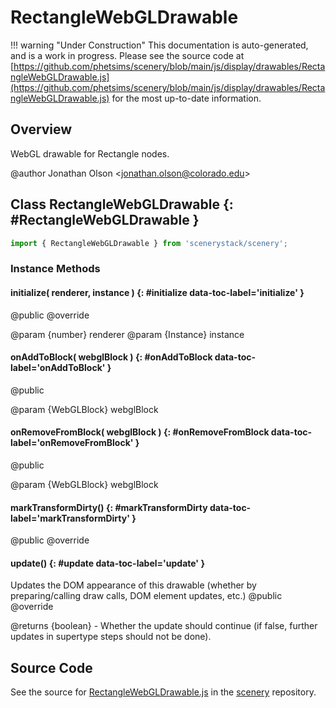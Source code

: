 # RectangleWebGLDrawable

!!! warning "Under Construction"
    This documentation is auto-generated, and is a work in progress. Please see the source code at
    [https://github.com/phetsims/scenery/blob/main/js/display/drawables/RectangleWebGLDrawable.js](https://github.com/phetsims/scenery/blob/main/js/display/drawables/RectangleWebGLDrawable.js) for the most up-to-date information.

## Overview

WebGL drawable for Rectangle nodes.

@author Jonathan Olson &lt;jonathan.olson@colorado.edu&gt;

## Class RectangleWebGLDrawable {: #RectangleWebGLDrawable }


```js
import { RectangleWebGLDrawable } from 'scenerystack/scenery';
```
### Instance Methods

#### initialize( renderer, instance ) {: #initialize data-toc-label='initialize' }

@public
@override

@param {number} renderer
@param {Instance} instance

#### onAddToBlock( webglBlock ) {: #onAddToBlock data-toc-label='onAddToBlock' }

@public

@param {WebGLBlock} webglBlock

#### onRemoveFromBlock( webglBlock ) {: #onRemoveFromBlock data-toc-label='onRemoveFromBlock' }

@public

@param {WebGLBlock} webglBlock

#### markTransformDirty() {: #markTransformDirty data-toc-label='markTransformDirty' }

@public
@override

#### update() {: #update data-toc-label='update' }

Updates the DOM appearance of this drawable (whether by preparing/calling draw calls, DOM element updates, etc.)
@public
@override

@returns {boolean} - Whether the update should continue (if false, further updates in supertype steps should not
                     be done).



## Source Code

See the source for [RectangleWebGLDrawable.js](https://github.com/phetsims/scenery/blob/main/js/display/drawables/RectangleWebGLDrawable.js) in the [scenery](https://github.com/phetsims/scenery) repository.
